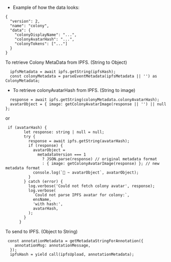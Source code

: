 
- Example of how the data looks:

```
{
  "version": 2,
  "name": "colony",
  "data": {
    "colonyDisplayName": "...",
    "colonyAvatarHash": "...",
    "colonyTokens": ["..."]
  }
}
```

To retrieve Colony MetaData from IPFS. (String to Object)
```
  ipfsMetadata = await ipfs.getString(ipfsHash);
  const colonyMetadata = parseEventMetadata(ipfsMetadata || '') as ColonyMetadata;
```

- To retrieve colonyAvatarHash from IPFS. (String to image)
```
  response = await ipfs.getString(colonyMetadata.colonyAvatarHash);
  avatarObject = { image: getColonyAvatarImage(response || '') || null };
```
or
```
 if (avatarHash) {
        let response: string | null = null;
        try {
          response = await ipfs.getString(avatarHash);
          if (response) {
            avatarObject =
              metadataVersion === 1
                ? JSON.parse(response) // original metadata format
                : { image: getColonyAvatarImage(response) }; // new metadata format
            console.log(`🚀 ~ avatarObject`, avatarObject);
          }
        } catch (error) {
          log.verbose('Could not fetch colony avatar', response);
          log.verbose(
            `Could not parse IPFS avatar for colony:`,
            ensName,
            'with hash:',
            avatarHash,
          );
        }
      }
```




To send to IPFS. (Object to String)
```
 const annotationMetadata = getMetadataStringForAnnotation({
    annotationMsg: annotationMessage,
  });
  ipfsHash = yield call(ipfsUpload, annotationMetadata);
```
